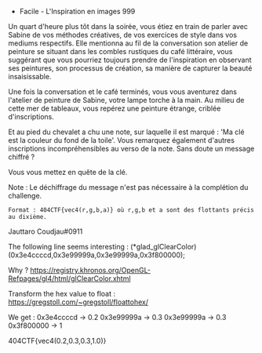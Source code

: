  - Facile -
L'Inspiration en images
999

Un quart d'heure plus tôt dans la soirée, vous étiez en train de parler avec Sabine de vos méthodes créatives, de vos exercices de style dans vos mediums respectifs. Elle mentionna au fil de la conversation son atelier de peinture se situant dans les combles rustiques du café littéraire, vous suggérant que vous pourriez toujours prendre de l'inspiration en observant ses peintures, son processus de création, sa manière de capturer la beauté insaisissable.

Une fois la conversation et le café terminés, vous vous aventurez dans l'atelier de peinture de Sabine, votre lampe torche à la main. Au milieu de cette mer de tableaux, vous repérez une peinture étrange, criblée d'inscriptions.

Et au pied du chevalet a chu une note, sur laquelle il est marqué : 'Ma clé est la couleur du fond de la toile'. Vous remarquez également d'autres inscriptions incompréhensibles au verso de la note. Sans doute un message chiffré ?

Vous vous mettez en quête de la clé.

 

 

Note : Le déchiffrage du message n'est pas nécessaire à la complétion du challenge.

 

    Format : 404CTF{vec4(r,g,b,a)} où r,g,b et a sont des flottants précis au dixième.

Jauttaro Coudjau#0911

The following line seems interesting :
(*glad_glClearColor)(0x3e4ccccd,0x3e99999a,0x3e99999a,0x3f800000);

Why ? https://registry.khronos.org/OpenGL-Refpages/gl4/html/glClearColor.xhtml

Transform the hex value to float : https://gregstoll.com/~gregstoll/floattohex/

We get :
0x3e4ccccd -> 0.2
0x3e99999a -> 0.3
0x3e99999a -> 0.3
0x3f800000 -> 1

404CTF{vec4(0.2,0.3,0.3,1.0)}
